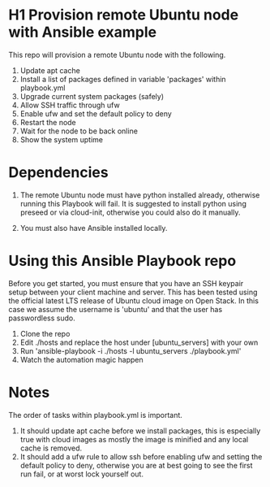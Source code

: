 # H1 Provision remote Ubuntu node with Ansible example
This repo will provision a remote Ubuntu node with the following.
1. Update apt cache
2. Install a list of packages defined in variable 'packages' within playbook.yml
3. Upgrade current system packages (safely)
4. Allow SSH traffic through ufw
5. Enable ufw and set the default policy to deny
6. Restart the node
7. Wait for the node to be back online
8. Show the system uptime

# Dependencies
1. The remote Ubuntu node must have python installed already, otherwise running this Playbook will fail.
It is suggested to install python using preseed or via cloud-init, otherwise you could also do it manually.

2. You must also have Ansible installed locally.

# Using this Ansible Playbook repo
Before you get started, you must ensure that you have an SSH keypair setup between your client machine
and server. This has been tested using the official latest LTS release of Ubuntu cloud image on Open Stack.
In this case we assume the username is 'ubuntu' and that the user has passwordless sudo.

1. Clone the repo
2. Edit ./hosts and replace the host under [ubuntu_servers] with your own
3. Run 'ansible-playbook -i ./hosts -l ubuntu_servers ./playbook.yml'
4. Watch the automation magic happen

# Notes
The order of tasks within playbook.yml is important.
1. It should update apt cache before we install packages, this is especially true with cloud images
as mostly the image is minified and any local cache is removed.
2. It should add a ufw rule to allow ssh before enabling ufw and setting the default policy to deny,
otherwise you are at best going to see the first run fail, or at worst lock yourself out.

